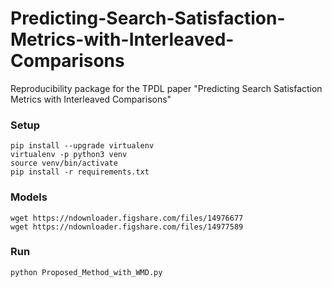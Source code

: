 # Predicting-Search-Satisfaction-Metrics-with-Interleaved-Comparisons
Reproducibility package for the TPDL paper "Predicting Search Satisfaction Metrics with Interleaved Comparisons"

### Setup

```
pip install --upgrade virtualenv
virtualenv -p python3 venv
source venv/bin/activate
pip install -r requirements.txt
```

### Models
```
wget https://ndownloader.figshare.com/files/14976677
wget https://ndownloader.figshare.com/files/14977589
```

### Run
```
python Proposed_Method_with_WMD.py
```
